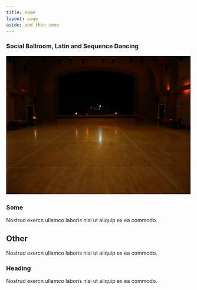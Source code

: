 ```yaml
---
title: Home
layout: page
aside: and then some
---
```


<h3>Social Ballroom, Latin and Sequence Dancing</h3>
<img width="500" src="images/dancefloor.jpg"/>

<article class="grid_3">
	<h3>Some</h3>
	Nostrud exercn ullamco laboris nisi ut aliquip ex ea commodo.
</article>
<article class="grid_6">
	<h2>Other</h2>
	Nostrud exercn ullamco laboris nisi ut aliquip ex ea commodo.
</article>
<article class="grid_3">
	<h3>Heading</h3>
	Nostrud exercn ullamco laboris nisi ut aliquip ex ea commodo.
</article>
